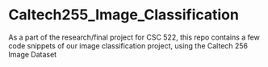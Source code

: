 # Caltech255_Image_Classification

As a part of the research/final project for CSC 522,
this repo contains a few code snippets of our image classification project, 
using the Caltech 256 Image Dataset

